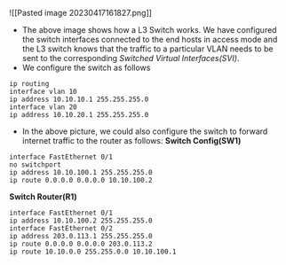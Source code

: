  ![[Pasted image 20230417161827.png]]

- The above image shows how a L3 Switch works. We have configured the switch interfaces connected to the end hosts in access mode and the L3 switch knows that the traffic to a particular VLAN needs to be sent to the corresponding *Switched Virtual Interfaces(SVI)*. 
- We configure the switch as follows
```
ip routing
interface vlan 10
ip address 10.10.10.1 255.255.255.0
interface vlan 20
ip address 10.10.20.1 255.255.255.0
```
- In the above picture, we could also configure the switch to forward internet traffic to the router as follows:
**Switch Config(SW1)**
```
interface FastEthernet 0/1
no switchport
ip address 10.10.100.1 255.255.255.0
ip route 0.0.0.0 0.0.0.0 10.10.100.2
```

**Switch Router(R1)**
```
interface FastEthernet 0/1
ip address 10.10.100.2 255.255.255.0
interface FastEthernet 0/2
ip address 203.0.113.1 255.255.255.0
ip route 0.0.0.0 0.0.0.0 203.0.113.2
ip route 10.10.0.0 255.255.0.0 10.10.100.1
```